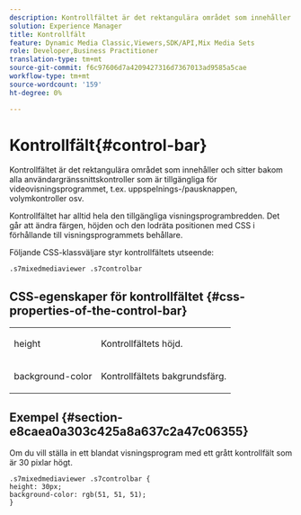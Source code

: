```yaml
---
description: Kontrollfältet är det rektangulära området som innehåller och sitter bakom alla användargränssnittskontroller som är tillgängliga för videovisningsprogrammet, t.ex. uppspelnings-/pausknappen, volymkontroller osv.
solution: Experience Manager
title: Kontrollfält
feature: Dynamic Media Classic,Viewers,SDK/API,Mix Media Sets
role: Developer,Business Practitioner
translation-type: tm+mt
source-git-commit: f6c97606d7a4209427316d7367013ad9585a5cae
workflow-type: tm+mt
source-wordcount: '159'
ht-degree: 0%

---
```



# Kontrollfält{#control-bar}

Kontrollfältet är det rektangulära området som innehåller och sitter bakom alla användargränssnittskontroller som är tillgängliga för videovisningsprogrammet, t.ex. uppspelnings-/pausknappen, volymkontroller osv.

<!--<a id="section_061E550C1C1D4DB2BD663A898895B38C"></a>-->

Kontrollfältet har alltid hela den tillgängliga visningsprogrambredden. Det går att ändra färgen, höjden och den lodräta positionen med CSS i förhållande till visningsprogrammets behållare.

Följande CSS-klassväljare styr kontrollfältets utseende:

```
.s7mixedmediaviewer .s7controlbar
```

## CSS-egenskaper för kontrollfältet {#css-properties-of-the-control-bar}

<table id="table_C48C56E696304C9BAFEE71BA9EA9A174"> 
 <tbody> 
  <tr> 
   <td colname="col1"> <p> <span class="codeph"> height  </span> </p> </td> 
   <td colname="col2"> <p>Kontrollfältets höjd. </p> </td> 
  </tr> 
  <tr> 
   <td colname="col1"> <p> <span class="codeph"> background-color  </span> </p> </td> 
   <td colname="col2"> <p>Kontrollfältets bakgrundsfärg. </p> </td> 
  </tr> 
 </tbody> 
</table>

## Exempel {#section-e8caea0a303c425a8a637c2a47c06355}

Om du vill ställa in ett blandat visningsprogram med ett grått kontrollfält som är 30 pixlar högt.

```
.s7mixedmediaviewer .s7controlbar {  
height: 30px; 
background-color: rgb(51, 51, 51); 
}
```

